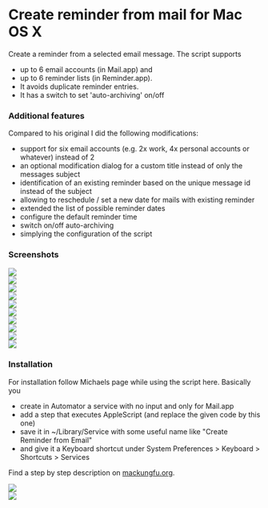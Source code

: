 # Create reminder from mail for Mac OS X
Create a reminder from a selected email message. The script supports 

- up to 6 email accounts (in Mail.app) and 
- up to 6 reminder lists (in Reminder.app).
- It avoids duplicate reminder entries.
- It has a switch to set 'auto-archiving' on/off

### Additional features

Compared to his original I did the following modifications:

- support for six email accounts (e.g. 2x work, 4x personal accounts or whatever) instead of 2
- an optional modification dialog for a custom title instead of only the messages subject
- identification of an existing reminder based on the unique message id instead of the subject
- allowing to reschedule / set a new date for mails with existing reminder
- extended the list of possible reminder dates
- configure the default reminder time
- switch on/off auto-archiving
- simplying the configuration of the script

### Screenshots

![](https://github.com/moritzregnier/create-reminder-from-mail-mac/blob/master/screenshots/emailreminder01.jpg)  
![](https://github.com/moritzregnier/create-reminder-from-mail-mac/blob/master/screenshots/emailreminder02.jpg)  
![](https://github.com/moritzregnier/create-reminder-from-mail-mac/blob/master/screenshots/emailreminder03.jpg)  
![](https://github.com/moritzregnier/create-reminder-from-mail-mac/blob/master/screenshots/emailreminder04.jpg)  
![](https://github.com/moritzregnier/create-reminder-from-mail-mac/blob/master/screenshots/emailreminder05.jpg)  
![](https://github.com/moritzregnier/create-reminder-from-mail-mac/blob/master/screenshots/emailreminder06.jpg)  
![](https://github.com/moritzregnier/create-reminder-from-mail-mac/blob/master/screenshots/emailreminder07.jpg)  
![](https://github.com/moritzregnier/create-reminder-from-mail-mac/blob/master/screenshots/emailreminder08.jpg)  
![](https://github.com/moritzregnier/create-reminder-from-mail-mac/blob/master/screenshots/emailreminder09.jpg)  
![](https://github.com/moritzregnier/create-reminder-from-mail-mac/blob/master/screenshots/emailreminder10.jpg)  

### Installation

For installation follow Michaels page while using the script here. Basically you 

- create in Automator a service with no input and only for Mail.app
- add a step that executes AppleScript (and replace the given code by this one)
- save it in ~/Library/Service with some useful name like "Create Reminder from Email"
- and give it a Keyboard shortcut under System Preferences > Keyboard > Shortcuts > Services 

Find a step by step description on [mackungfu.org](http://www.mackungfu.org/create-email-reminders-within-email-app).

![](https://github.com/moritzregnier/create-reminder-from-mail-mac/blob/master/screenshots/workflow.png)  
![](https://github.com/moritzregnier/create-reminder-from-mail-mac/blob/master/screenshots/keyboardshortcut.png)  

